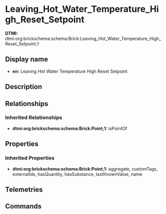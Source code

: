 # Leaving_Hot_Water_Temperature_High_Reset_Setpoint
**DTMI:** dtmi:org:brickschema:schema:Brick:Leaving_Hot_Water_Temperature_High_Reset_Setpoint;1
## Display name
- **en:** Leaving Hot Water Temperature High Reset Setpoint
## Description
## Relationships
### Inherited Relationships
* **dtmi:org:brickschema:schema:Brick:Point;1:** isPointOf
## Properties
### Inherited Properties
* **dtmi:org:brickschema:schema:Brick:Point;1:** aggregate, customTags, externalIds, hasQuantity, hasSubstance, lastKnownValue, name
## Telemetries
## Commands
